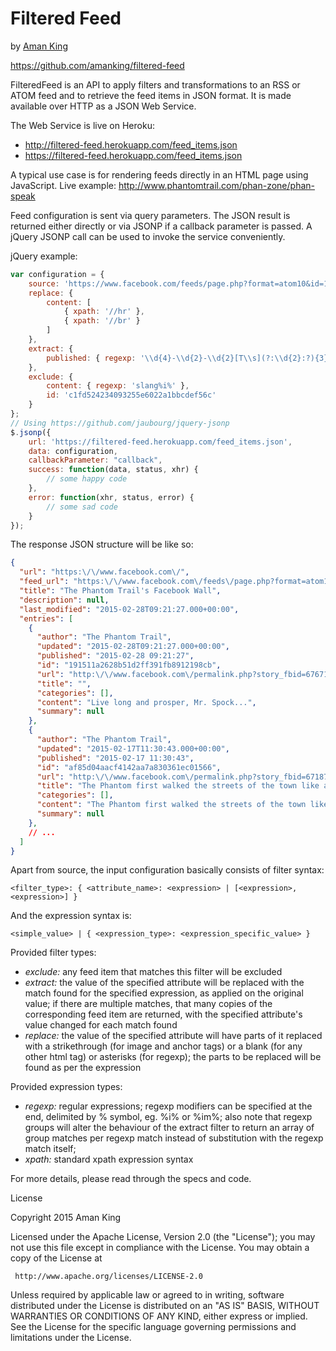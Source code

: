 Filtered Feed
=============
by [Aman King](http://www.amanking.com)

https://github.com/amanking/filtered-feed

FilteredFeed is an API to apply filters and transformations to an RSS or ATOM feed and to retrieve the feed items in JSON format. It is made available over HTTP as a JSON Web Service.

The Web Service is live on Heroku:

* http://filtered-feed.herokuapp.com/feed_items.json
* https://filtered-feed.herokuapp.com/feed_items.json

A typical use case is for rendering feeds directly in an HTML page using JavaScript. Live example: http://www.phantomtrail.com/phan-zone/phan-speak

Feed configuration is sent via query parameters. The JSON result is returned either directly or via JSONP if a callback parameter is passed. A jQuery JSONP call can be used to invoke the service conveniently.

jQuery example:

```javascript
var configuration = {
    source: 'https://www.facebook.com/feeds/page.php?format=atom10&id=150387955072012',
    replace: {
        content: [
            { xpath: '//hr' },
            { xpath: '//br' }
        ]
    },
    extract: {
        published: { regexp: '\\d{4}-\\d{2}-\\d{2}[T\\s](?:\\d{2}:?){3}' }
    },
    exclude: {
        content: { regexp: 'slang%i%' },
        id: 'c1fd524234093255e6022a1bbcdef56c'
    }
};
// Using https://github.com/jaubourg/jquery-jsonp
$.jsonp({
    url: 'https://filtered-feed.herokuapp.com/feed_items.json',
    data: configuration,
    callbackParameter: "callback",
    success: function(data, status, xhr) {
        // some happy code
    },
    error: function(xhr, status, error) {
        // some sad code
    }
});
```

The response JSON structure will be like so:

```json
{
  "url": "https:\/\/www.facebook.com\/",
  "feed_url": "https:\/\/www.facebook.com\/feeds\/page.php?format=atom10&id=150387955072012",
  "title": "The Phantom Trail's Facebook Wall",
  "description": null,
  "last_modified": "2015-02-28T09:21:27.000+00:00",
  "entries": [
    {
      "author": "The Phantom Trail",
      "updated": "2015-02-28T09:21:27.000+00:00",
      "published": "2015-02-28 09:21:27",
      "id": "191511a2628b51d2ff391fb8912198cb",
      "url": "http:\/\/www.facebook.com\/permalink.php?story_fbid=676718945772241&id=150387955072012",
      "title": "",
      "categories": [],
      "content": "Live long and prosper, Mr. Spock...",
      "summary": null
    },
    {
      "author": "The Phantom Trail",
      "updated": "2015-02-17T11:30:43.000+00:00",
      "published": "2015-02-17 11:30:43",
      "id": "af85d04aacf4142aa7a830361ec01566",
      "url": "http:\/\/www.facebook.com\/permalink.php?story_fbid=671879052922897&id=150387955072012",
      "title": "The Phantom first walked the streets of the town like an ordinary man 79 years a...",
      "categories": [],
      "content": "The Phantom first walked the streets of the town like an ordinary man 79 years ago... First appearance in a daily newspaper strip on February 17, 1936. Happy birthday, Phantom! Keep walking!",
      "summary": null
    },
    // ...
  ]
}
```

Apart from source, the input configuration basically consists of filter syntax:

``
<filter_type>: {
  <attribute_name>: <expression> | [<expression>, <expression>]
}
``

And the expression syntax is:

``
<simple_value> | { <expression_type>: <expression_specific_value> }
``

Provided filter types:

* *exclude:* any feed item that matches this filter will be excluded
* *extract:* the value of the specified attribute will be replaced with the match found for the specified expression, as applied on the original value; if there are multiple matches, that many copies of the corresponding feed item are returned, with the specified attribute's value changed for each match found
* *replace:* the value of the specified attribute will have parts of it replaced with a strikethrough (for image and anchor tags) or a blank (for any other html tag) or asterisks (for regexp); the parts to be replaced will be found as per the expression

Provided expression types:

* *regexp:* regular expressions; regexp modifiers can be specified at the end, delimited by % symbol, eg. %i% or %im%; also note that regexp groups will alter the behaviour of the extract filter to return an array of group matches per regexp match instead of substitution with the regexp match itself;
* *xpath:* standard xpath expression syntax


For more details, please read through the specs and code.


License

   Copyright 2015 Aman King

   Licensed under the Apache License, Version 2.0 (the "License");
   you may not use this file except in compliance with the License.
   You may obtain a copy of the License at

     http://www.apache.org/licenses/LICENSE-2.0

   Unless required by applicable law or agreed to in writing, software
   distributed under the License is distributed on an "AS IS" BASIS,
   WITHOUT WARRANTIES OR CONDITIONS OF ANY KIND, either express or implied.
   See the License for the specific language governing permissions and
   limitations under the License.
